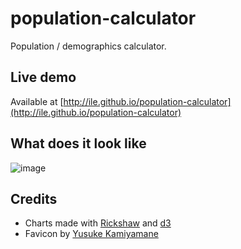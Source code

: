 population-calculator
=====================

Population / demographics calculator.

## Live demo

Available at [http://ile.github.io/population-calculator](http://ile.github.io/population-calculator)

## What does it look like

![image](https://github.com/ile/population-calculator/assets/433707/6aeb7439-532f-4aef-a831-89daa2ffb6d0)

## Credits

- Charts made with [Rickshaw](https://github.com/shutterstock/rickshaw) and [d3](http://d3js.org/)
- Favicon by [Yusuke Kamiyamane](http://p.yusukekamiyamane.com/)

